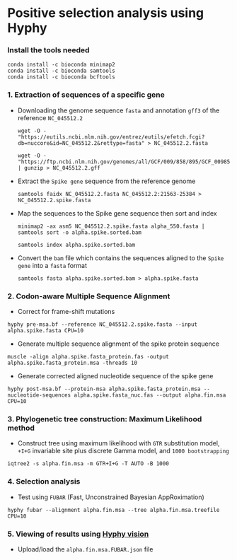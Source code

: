 # Positive selection analysis using Hyphy

### Install the tools needed
```
conda install -c bioconda minimap2
conda install -c bioconda samtools
conda install -c bioconda bcftools
```

### 1. Extraction of sequences of a specific gene
- Downloading the genome sequence `fasta` and annotation `gff3` of the reference `NC_045512.2`

  ```
  wget -O - "https://eutils.ncbi.nlm.nih.gov/entrez/eutils/efetch.fcgi?db=nuccore&id=NC_045512.2&rettype=fasta" > NC_045512.2.fasta

  wget -O - "https://ftp.ncbi.nlm.nih.gov/genomes/all/GCF/009/858/895/GCF_009858895.2_ASM985889v3/GCF_009858895.2_ASM985889v3_genomic.gff.gz" | gunzip > NC_045512.2.gff
  ```

- Extract the `Spike gene` sequence from the reference genome
  ```
  samtools faidx NC_045512.2.fasta NC_045512.2:21563-25384 > NC_045512.2.spike.fasta
  ```

- Map the sequences to the Spike gene sequence then sort and index
  ```
  minimap2 -ax asm5 NC_045512.2.spike.fasta alpha_550.fasta | samtools sort -o alpha.spike.sorted.bam
  
  samtools index alpha.spike.sorted.bam
  ```

- Convert the `bam` file which contains the sequences aligned to the `Spike gene` into a `fasta` format
  ```
  samtools fasta alpha.spike.sorted.bam > alpha.spike.fasta
  ```

### 2. Codon-aware Multiple Sequence Alignment
- Correct for frame-shift mutations
```
hyphy pre-msa.bf --reference NC_045512.2.spike.fasta --input alpha.spike.fasta CPU=10
```

- Generate multiple sequence alignment of the spike protein sequence
```
muscle -align alpha.spike.fasta_protein.fas -output alpha.spike.fasta_protein.msa -threads 10
```

- Generate corrected aligned nucleotide sequence of the spike gene 
```
hyphy post-msa.bf --protein-msa alpha.spike.fasta_protein.msa --nucleotide-sequences alpha.spike.fasta_nuc.fas --output alpha.fin.msa CPU=10
```

### 3. Phylogenetic tree construction: Maximum Likelihood method
- Construct tree using maximum likelihood with `GTR` substitution model, `+I+G` invariable site plus discrete Gamma model, and `1000 bootstrapping`
```
iqtree2 -s alpha.fin.msa -m GTR+I+G -T AUTO -B 1000
```

### 4. Selection analysis
- Test using `FUBAR` (Fast, Unconstrained Bayesian AppRoximation)
```
hyphy fubar --alignment alpha.fin.msa --tree alpha.fin.msa.treefile CPU=10
```

### 5. Viewing of results using [Hyphy vision](http://vision.hyphy.org/FUBAR)
- Upload/load the `alpha.fin.msa.FUBAR.json` file
